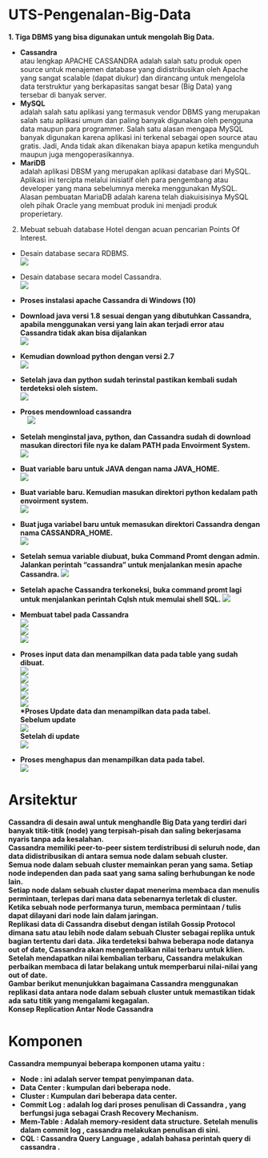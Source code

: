 # UTS-Pengenalan-Big-Data
<b>1.	Tiga DBMS yang bisa digunakan untuk mengolah Big Data. <br></b>
* **Cassandra** <br>
 atau lengkap APACHE CASSANDRA adalah salah satu produk open source untuk menajemen database yang didistribusikan oleh Apache yang sangat scalable (dapat diukur) dan dirancang untuk mengelola data terstruktur yang berkapasitas sangat besar (Big Data) yang tersebar di banyak server.<br>
* **MySQL** <br>
adalah salah satu aplikasi yang termasuk vendor DBMS yang merupakan salah satu aplikasi umum dan paling banyak digunakan oleh pengguna data maupun para programmer. Salah satu alasan mengapa MySQL banyak digunakan karena aplikasi ini terkenal sebagai open source atau gratis. Jadi, Anda tidak akan dikenakan biaya apapun ketika mengunduh maupun juga mengoperasikannya.<br>
* **MariDB**<br>
adalah aplikasi DBSM yang merupakan aplikasi database dari MySQL. Aplikasi ini tercipta melalui inisiatif oleh para pengembang atau developer yang mana sebelumnya mereka menggunakan MySQL. Alasan pembuatan MariaDB adalah karena telah diakuisisinya MySQL oleh pihak Oracle yang membuat produk ini menjadi produk properietary.<br>
2.	Mebuat sebuah database Hotel dengan acuan pencarian Points Of Interest.<br>
*	Desain database secara RDBMS.<br>
 ![](images/rdbms.png)<br>
*	Desain database secara model Cassandra.<br>
![](images/dbms.png)<br>
 
*	<b>Proses instalasi apache Cassandra di Windows (10)<br><b>
*	Download java versi 1.8 sesuai dengan yang dibutuhkan Cassandra, apabila menggunakan versi yang lain akan terjadi error atau Cassandra tidak akan bisa dijalankan<br>
 ![](images/1.png)<br>
*	Kemudian download python dengan versi 2.7 <br>
 ![](images/2.png)<br>
*	Setelah java dan python sudah terinstal pastikan kembali sudah terdeteksi oleh sistem.<br>
 ![](images/3.png)<br>
*	Proses mendownload cassandra<br>
 ![](images/4.png)<br>
*	Setelah menginstal java, python, dan Cassandra sudah di download masukan directori file nya ke dalam PATH pada Envoirment System.<br>
 ![](images/5.png)<br>
*	Buat variable baru untuk JAVA dengan nama JAVA_HOME.<br>
  ![](images/6.png)<br>
*	Buat variable baru. Kemudian masukan direktori python kedalam path envoirment system.<br>
  ![](images/7.png)<br>
*	Buat juga variabel baru untuk memasukan direktori Cassandra dengan nama CASSANDRA_HOME.<br>
 ![](images/8.png)<br>
*	Setelah semua variable diubuat, buka Command Promt dengan admin. Jalankan perintah “cassandra” untuk menjalankan mesin apache Cassandra.
 ![](images/9.png)<br>
*	Setelah apache Cassandra terkoneksi, buka command promt lagi untuk menjalankan perintah Cqlsh ntuk memulai shell SQL. 
 ![](images/10.png)<br>
*	Membuat tabel pada Cassandra<br>
 ![](images/11.png)<br>
 ![](images/12.png)<br>
 ![](images/13.png)<br>
*	Proses input data dan menampilkan data pada table yang sudah dibuat.<br>
 ![](images/14.png)<br>
 ![](images/15.png)<br>
 ![](images/16.png)<br>
 ![](images/17.png)<br>
 ![](images/18.png)<br>
 *Proses Update data dan menampilkan data pada tabel.<br>
Sebelum update<br>
![](images/19.png)<br>
Setelah di update<br>
![](images/20.png)<br>
*	Proses menghapus dan menampilkan data pada tabel.<br>
![](images/21.png)<br></b>

# Arsitektur<br>
Cassandra di desain awal untuk menghandle Big Data yang terdiri dari banyak titik-titik (node) yang terpisah-pisah dan saling bekerjasama nyaris tanpa ada kesalahan.<br>
Cassandra memiliki peer-to-peer sistem terdistribusi di seluruh node, dan data didistribusikan di antara semua node dalam sebuah cluster.<br>
Semua node dalam sebuah cluster memainkan peran yang sama. Setiap node independen dan pada saat yang sama saling berhubungan ke node lain.<br>
Setiap node dalam sebuah cluster dapat menerima membaca dan menulis permintaan, terlepas dari mana data sebenarnya terletak di cluster.<br>
Ketika sebuah node performanya turun, membaca permintaan / tulis dapat dilayani dari node lain dalam jaringan.<br>
Replikasi data di Cassandra disebut dengan istilah Gossip Protocol dimana satu atau lebih node dalam sebuah Cluster sebagai replika untuk bagian tertentu dari data. Jika terdeteksi bahwa beberapa node datanya out of date, Cassandra akan mengembalikan nilai terbaru untuk klien. Setelah mendapatkan nilai kembalian terbaru, Cassandra melakukan perbaikan membaca di latar belakang untuk memperbarui nilai-nilai yang out of date.<br>
Gambar berikut menunjukkan bagaimana Cassandra menggunakan replikasi data antara node dalam sebuah cluster untuk memastikan tidak ada satu titik yang mengalami kegagalan.<br>
<b>Konsep Replication Antar Node Cassandra<br></b> 

# Komponen<br>
Cassandra mempunyai beberapa komponen utama yaitu :
*	**Node** : ini adalah server tempat penyimpanan data.
*	**Data Center** : kumpulan dari beberapa node.
*	**Cluster** : Kumpulan dari beberapa data center.
*	**Commit Log** : adalah log dari proses penulisan di Cassandra , yang berfungsi juga sebagai Crash Recovery Mechanism.
*	**Mem-Table** : Adalah memory-resident data structure. Setelah menulis dalam commit log , cassandra melakukan penulisan di sini.
*	**CQL** : Cassandra Query Language , adalah bahasa perintah query di cassandra .

